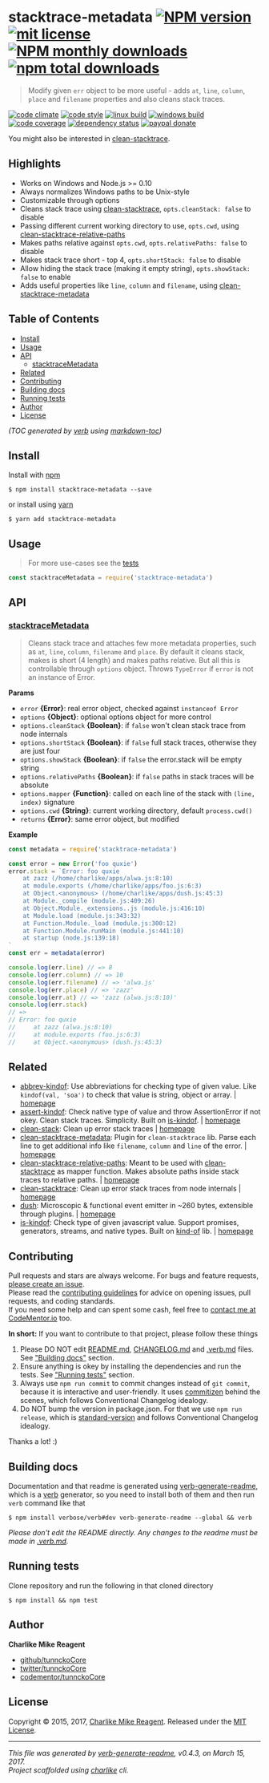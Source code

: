 # stacktrace-metadata [![NPM version](https://img.shields.io/npm/v/stacktrace-metadata.svg?style=flat)](https://www.npmjs.com/package/stacktrace-metadata) [![mit license][license-img]][license-url] [![NPM monthly downloads](https://img.shields.io/npm/dm/stacktrace-metadata.svg?style=flat)](https://npmjs.org/package/stacktrace-metadata) [![npm total downloads][downloads-img]][downloads-url]

> Modify given `err` object to be more useful - adds `at`, `line`, `column`, `place` and `filename` properties and also cleans stack traces.

[![code climate][codeclimate-img]][codeclimate-url] 
[![code style][standard-img]][standard-url] 
[![linux build][travis-img]][travis-url] 
[![windows build][appveyor-img]][appveyor-url] 
[![code coverage][coverage-img]][coverage-url] 
[![dependency status][david-img]][david-url]
[![paypal donate][paypalme-img]][paypalme-url] 

You might also be interested in [clean-stacktrace](https://github.com/tunnckocore/clean-stacktrace#readme).

## Highlights

- Works on Windows and Node.js >= 0.10
- Always normalizes Windows paths to be Unix-style
- Customizable through options
- Cleans stack trace using [clean-stacktrace][], `opts.cleanStack: false` to disable
- Passing different current working directory to use, `opts.cwd`, using [clean-stacktrace-relative-paths][]
- Makes paths relative against `opts.cwd`, `opts.relativePaths: false` to disable
- Makes stack trace short - top 4, `opts.shortStack: false` to disable
- Allow hiding the stack trace (making it empty string), `opts.showStack: false` to enable
- Adds useful properties like `line`, `column` and `filename`, using [clean-stacktrace-metadata][]

## Table of Contents
- [Install](#install)
- [Usage](#usage)
- [API](#api)
  * [stacktraceMetadata](#stacktracemetadata)
- [Related](#related)
- [Contributing](#contributing)
- [Building docs](#building-docs)
- [Running tests](#running-tests)
- [Author](#author)
- [License](#license)

_(TOC generated by [verb](https://github.com/verbose/verb) using [markdown-toc](https://github.com/jonschlinkert/markdown-toc))_

## Install
Install with [npm](https://www.npmjs.com/)

```
$ npm install stacktrace-metadata --save
```

or install using [yarn](https://yarnpkg.com)

```
$ yarn add stacktrace-metadata
```

## Usage
> For more use-cases see the [tests](test.js)

```js
const stacktraceMetadata = require('stacktrace-metadata')
```

## API

### [stacktraceMetadata](index.js#L69)
> Cleans stack trace and attaches few more metadata properties, such as `at`, `line`, `column`, `filename` and `place`. By default it cleans stack, makes is short (4 length) and makes paths relative. But all this is controllable through `options` object. Throws `TypeError` if `error` is not an instance of Error.

**Params**

* `error` **{Error}**: real error object, checked against `instanceof Error`    
* `options` **{Object}**: optional options object for more control    
* `options.cleanStack` **{Boolean}**: if `false` won't clean stack trace from node internals    
* `options.shortStack` **{Boolean}**: if `false` full stack traces, otherwise they are just four    
* `options.showStack` **{Boolean}**: if `false` the error.stack will be empty string    
* `options.relativePaths` **{Boolean}**: if `false` paths in stack traces will be absolute    
* `options.mapper` **{Function}**: called on each line of the stack with `(line, index)` signature    
* `options.cwd` **{String}**: current working directory, default `process.cwd()`    
* `returns` **{Error}**: same error object, but modified  

**Example**

```js
const metadata = require('stacktrace-metadata')

const error = new Error('foo quxie')
error.stack = `Error: foo quxie
    at zazz (/home/charlike/apps/alwa.js:8:10)
    at module.exports (/home/charlike/apps/foo.js:6:3)
    at Object.<anonymous> (/home/charlike/apps/dush.js:45:3)
    at Module._compile (module.js:409:26)
    at Object.Module._extensions..js (module.js:416:10)
    at Module.load (module.js:343:32)
    at Function.Module._load (module.js:300:12)
    at Function.Module.runMain (module.js:441:10)
    at startup (node.js:139:18)
`
const err = metadata(error)

console.log(err.line) // => 8
console.log(err.column) // => 10
console.log(err.filename) // => 'alwa.js'
console.log(err.place) // => 'zazz'
console.log(err.at) // => 'zazz (alwa.js:8:10)'
console.log(err.stack)
// =>
// Error: foo quxie
//     at zazz (alwa.js:8:10)
//     at module.exports (foo.js:6:3)
//     at Object.<anonymous> (dush.js:45:3)
```

## Related
- [abbrev-kindof](https://www.npmjs.com/package/abbrev-kindof): Use abbreviations for checking type of given value. Like `kindof(val, 'soa')` to check that value is string, object or array. | [homepage](https://github.com/tunnckocore/abbrev-kindof#readme "Use abbreviations for checking type of given value. Like `kindof(val, 'soa')` to check that value is string, object or array.")
- [assert-kindof](https://www.npmjs.com/package/assert-kindof): Check native type of value and throw AssertionError if not okey. Clean stack traces. Simplicity. Built on [is-kindof][]. | [homepage](https://github.com/tunnckocore/assert-kindof#readme "Check native type of value and throw AssertionError if not okey. Clean stack traces. Simplicity. Built on [is-kindof][].")
- [clean-stack](https://www.npmjs.com/package/clean-stack): Clean up error stack traces | [homepage](https://github.com/sindresorhus/clean-stack#readme "Clean up error stack traces")
- [clean-stacktrace-metadata](https://www.npmjs.com/package/clean-stacktrace-metadata): Plugin for `clean-stacktrace` lib. Parse each line to get additional info like `filename`, `column` and `line` of the error. | [homepage](https://github.com/tunnckocore/clean-stacktrace-metadata#readme "Plugin for `clean-stacktrace` lib. Parse each line to get additional info like `filename`, `column` and `line` of the error.")
- [clean-stacktrace-relative-paths](https://www.npmjs.com/package/clean-stacktrace-relative-paths): Meant to be used with [clean-stacktrace][] as mapper function. Makes absolute paths inside stack traces to relative paths. | [homepage](https://github.com/tunnckocore/clean-stacktrace-relative-paths#readme "Meant to be used with [clean-stacktrace][] as mapper function. Makes absolute paths inside stack traces to relative paths.")
- [clean-stacktrace](https://www.npmjs.com/package/clean-stacktrace): Clean up error stack traces from node internals | [homepage](https://github.com/tunnckocore/clean-stacktrace#readme "Clean up error stack traces from node internals")
- [dush](https://www.npmjs.com/package/dush): Microscopic & functional event emitter in ~260 bytes, extensible through plugins. | [homepage](https://github.com/tunnckocore/dush#readme "Microscopic & functional event emitter in ~260 bytes, extensible through plugins.")
- [is-kindof](https://www.npmjs.com/package/is-kindof): Check type of given javascript value. Support promises, generators, streams, and native types. Built on [kind-of][] lib. | [homepage](https://github.com/tunnckocore/is-kindof#readme "Check type of given javascript value. Support promises, generators, streams, and native types. Built on [kind-of][] lib.")

## Contributing
Pull requests and stars are always welcome. For bugs and feature requests, [please create an issue](https://github.com/tunnckoCore/stacktrace-metadata/issues/new).  
Please read the [contributing guidelines](CONTRIBUTING.md) for advice on opening issues, pull requests, and coding standards.  
If you need some help and can spent some cash, feel free to [contact me at CodeMentor.io](https://www.codementor.io/tunnckocore?utm_source=github&utm_medium=button&utm_term=tunnckocore&utm_campaign=github) too.

**In short:** If you want to contribute to that project, please follow these things

1. Please DO NOT edit [README.md](README.md), [CHANGELOG.md](CHANGELOG.md) and [.verb.md](.verb.md) files. See ["Building docs"](#building-docs) section.
2. Ensure anything is okey by installing the dependencies and run the tests. See ["Running tests"](#running-tests) section.
3. Always use `npm run commit` to commit changes instead of `git commit`, because it is interactive and user-friendly. It uses [commitizen][] behind the scenes, which follows Conventional Changelog idealogy.
4. Do NOT bump the version in package.json. For that we use `npm run release`, which is [standard-version][] and follows Conventional Changelog idealogy.

Thanks a lot! :)

## Building docs
Documentation and that readme is generated using [verb-generate-readme][], which is a [verb][] generator, so you need to install both of them and then run `verb` command like that

```
$ npm install verbose/verb#dev verb-generate-readme --global && verb
```

_Please don't edit the README directly. Any changes to the readme must be made in [.verb.md](.verb.md)._

## Running tests
Clone repository and run the following in that cloned directory

```
$ npm install && npm test
```

## Author
**Charlike Mike Reagent**

+ [github/tunnckoCore](https://github.com/tunnckoCore)
+ [twitter/tunnckoCore](https://twitter.com/tunnckoCore)
+ [codementor/tunnckoCore](https://codementor.io/tunnckoCore)

## License
Copyright © 2015, 2017, [Charlike Mike Reagent](https://i.am.charlike.online). Released under the [MIT License](LICENSE).

***

_This file was generated by [verb-generate-readme](https://github.com/verbose/verb-generate-readme), v0.4.3, on March 15, 2017._  
_Project scaffolded using [charlike][] cli._

[charlike]: https://github.com/tunnckocore/charlike
[clean-stacktrace-metadata]: https://github.com/tunnckocore/clean-stacktrace-metadata
[clean-stacktrace-relative-paths]: https://github.com/tunnckocore/clean-stacktrace-relative-paths
[clean-stacktrace]: https://github.com/tunnckocore/clean-stacktrace
[commitizen]: https://github.com/commitizen/cz-cli
[is-kindof]: https://github.com/tunnckocore/is-kindof
[kind-of]: https://github.com/jonschlinkert/kind-of
[standard-version]: https://github.com/conventional-changelog/standard-version
[verb-generate-readme]: https://github.com/verbose/verb-generate-readme
[verb]: https://github.com/verbose/verb

[license-url]: https://www.npmjs.com/package/stacktrace-metadata
[license-img]: https://img.shields.io/npm/l/stacktrace-metadata.svg

[downloads-url]: https://www.npmjs.com/package/stacktrace-metadata
[downloads-img]: https://img.shields.io/npm/dt/stacktrace-metadata.svg

[codeclimate-url]: https://codeclimate.com/github/tunnckoCore/stacktrace-metadata
[codeclimate-img]: https://img.shields.io/codeclimate/github/tunnckoCore/stacktrace-metadata.svg

[travis-url]: https://travis-ci.org/tunnckoCore/stacktrace-metadata
[travis-img]: https://img.shields.io/travis/tunnckoCore/stacktrace-metadata/master.svg?label=linux

[appveyor-url]: https://ci.appveyor.com/project/tunnckoCore/stacktrace-metadata
[appveyor-img]: https://img.shields.io/appveyor/ci/tunnckoCore/stacktrace-metadata/master.svg?label=windows

[coverage-url]: https://codecov.io/gh/tunnckoCore/stacktrace-metadata
[coverage-img]: https://img.shields.io/codecov/c/github/tunnckoCore/stacktrace-metadata/master.svg

[david-url]: https://david-dm.org/tunnckoCore/stacktrace-metadata
[david-img]: https://img.shields.io/david/tunnckoCore/stacktrace-metadata.svg

[standard-url]: https://github.com/feross/standard
[standard-img]: https://img.shields.io/badge/code%20style-standard-brightgreen.svg

[paypalme-url]: https://www.paypal.me/tunnckoCore
[paypalme-img]: https://img.shields.io/badge/paypal-donate-brightgreen.svg

